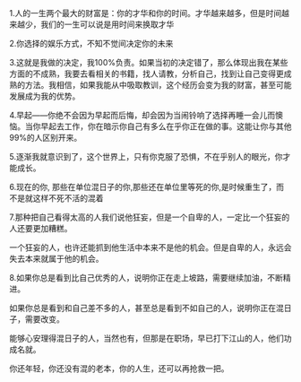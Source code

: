 

1.人的一生两个最大的财富是：你的才华和你的时间。才华越来越多，但是时间越来越少，我们的一生可以说是用时间来换取才华

2.你选择的娱乐方式，不知不觉间决定你的未来

3.这就是我做的决定，我100%负责。如果当初的决定错了，那么体现出我在某些方面的不成熟，我要去看相关的书籍，找人请教，分析自己，找到让自己变得更成熟的方法。我相信，如果我能从中吸取教训，这个经历会变为我的财富，甚至可能发展成为我的优势。

4.早起——你绝不会因为早起而后悔，却会因为当闹铃响了选择再睡一会儿而懊恼。当你早起去工作，你在暗示你自己有多么在乎你正在做的事。这能让你与其他99%的人区别开来。

5.逐渐我就意识到了，这个世界上，只有你克服了恐惧，不在乎别人的眼光，你才能成长。

6.现在的你, 那些在单位混日子的你,那些还在单位里等死的你,是时候重生了，而不是就这样不死不活的混着

7.那种把自己看得太高的人我们说他狂妄，但是一个自卑的人，一定比一个狂妄的人还要更加糟糕。

一个狂妄的人，也许还能抓到他生活中本来不是他的机会。但是自卑的人，永远会失去本来就属于他的机会。

8.如果你总是看到比自己优秀的人，说明你正在走上坡路，需要继续加油，不断精进。

如果你总是看到和自己差不多的人，甚至总是看到不如自己的人，说明你正在混日子，需要改变。

能够心安理得混日子的人，当然也有，但那是在职场，早已打下江山的人，他们功成名就。

你还年轻，你还没有混的老本，你的人生，还可以再抢救一把。
